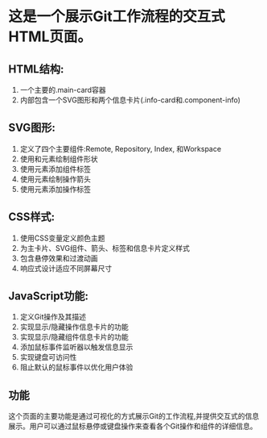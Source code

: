 # 这是一个展示Git工作流程的交互式HTML页面。

## HTML结构:
1. 一个主要的.main-card容器
2. 内部包含一个SVG图形和两个信息卡片(.info-card和.component-info)

## SVG图形:
1. 定义了四个主要组件:Remote, Repository, Index, 和Workspace
2. 使用<path>和<ellipse>元素绘制组件形状
3. 使用<text>元素添加组件标签
4. 使用<path>元素绘制操作箭头
5. 使用<text>元素添加操作标签

## CSS样式:
1. 使用CSS变量定义颜色主题
2. 为主卡片、SVG组件、箭头、标签和信息卡片定义样式
3. 包含悬停效果和过渡动画
4. 响应式设计适应不同屏幕尺寸

## JavaScript功能:
1. 定义Git操作及其描述
2. 实现显示/隐藏操作信息卡片的功能
3. 实现显示/隐藏组件信息卡片的功能
4. 添加鼠标事件监听器以触发信息显示
5. 实现键盘可访问性
6. 阻止默认的鼠标事件以优化用户体验

## 功能
这个页面的主要功能是通过可视化的方式展示Git的工作流程,并提供交互式的信息展示。用户可以通过鼠标悬停或键盘操作来查看各个Git操作和组件的详细信息。